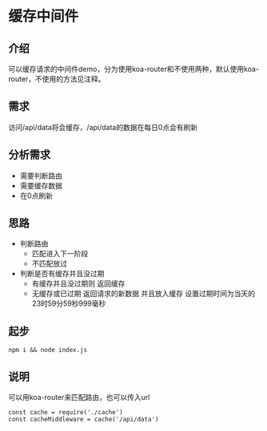 
# 缓存中间件

## 介绍
可以缓存请求的中间件demo，分为使用koa-router和不使用两种，默认使用koa-router，不使用的方法见注释。

## 需求
访问/api/data将会缓存，/api/data的数据在每日0点会有刷新

## 分析需求
- 需要判断路由
- 需要缓存数据
- 在0点刷新

## 思路
- 判断路由
  - 匹配进入下一阶段
  - 不匹配放过
- 判断是否有缓存并且没过期
  - 有缓存并且没过期则 返回缓存
  - 无缓存或已过期 返回请求的新数据 并且放入缓存 设置过期时间为当天的23时59分59秒999毫秒

## 起步

```
npm i && node index.js
```

## 说明

可以用koa-router来匹配路由，也可以传入url
```
const cache = require('./cache')
const cacheMiddleware = cache('/api/data')
```
